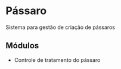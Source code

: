 # Pássaro
Sistema para gestão de criação de pássaros

## Módulos
* Controle de tratamento do pássaro
